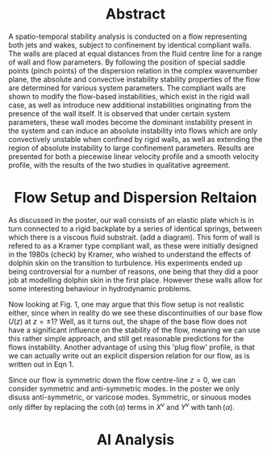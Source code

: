 <!-- # Maths_PGR_Poster.github.io  -->
<!-- &nbsp;  -->
<!-- <script src="https://polyfill.io/v3/polyfill.min.js?features=es6"></script>
<script id="MathJax-script" async src="https://cdn.jsdelivr.net/npm/mathjax@3/es5/tex-mml-chtml.js"></script> -->

<!-- MathJax -->

<script type="text/javascript"

  src="https://cdnjs.cloudflare.com/ajax/libs/mathjax/2.7.3/MathJax.js?config=TeX-AMS-MML_HTMLorMML">

</script>

<h1> </h1>
<h1 style="text-align: center;"> Abstract </h1>
A spatio-temporal stability analysis is conducted on a flow representing both jets and wakes, subject to confinement by identical compliant walls. The walls are placed at equal distances from the fluid centre line for a range of wall and flow parameters. By following the position of special saddle points (pinch points) of the dispersion relation in the complex wavenumber plane, the absolute and convective instability stability properties of the flow are determined for various system parameters. The compliant walls are shown to modify the flow-based instabilities, which exist in the rigid wall case, as well as introduce new additional instabilities originating from the presence of the wall itself. It is observed that under certain system parameters, these wall modes become the dominant instability present in the system and can induce an absolute instability into flows which are only convectively unstable when confined by rigid walls, as well as extending the region of absolute instability to large confinement parameters. Results are presented for both a piecewise linear velocity profile and a smooth velocity profile, with the results of the two studies in qualitative agreement. 
<h1> </h1> 

<h1 style="text-align: center;"> Flow Setup and Dispersion Reltaion </h1>

As discussed in the poster, our wall consists of an elastic plate which is in turn connected to a rigid backplate by a series of identical springs, between which there is a viscous fluid substrait. (add a diagram). This form of wall is refered to as a Kramer type compliant wall, as these were initially designed in the 1980s (check) by Kramer, who wished to understand the effects of dolphin skin on the transition to turbulence. His experiments ended up being controversial for a number of reasons, one being that they did a poor job at modelling dolphin skin in the first place. However these walls allow for some interesting behaviour in hydrodynamic problems. 

Now looking at Fig. 1, one may argue that this flow setup is not realistic either, since when in reality do we see these discontinuities of our base flow $U(z)$ at $z = \pm 1$? Well, as it turns out, the shape of the base flow does not have a significant influence on the stability of the flow, meaning we can use this rather simple approach, and still get reasonable predictions for the flows instability. Another advantage of using this 'plug flow' profile, is that we can actually write out an explicit dispersion relation for our flow, as is written out in Eqn 1. 

Since our flow is symmetric down the flow centre-line $z = 0$, we can consider symmetric and anti-symmetric modes. In the poster we only disuss anti-symmetric, or varicose modes. Symmetric, or sinuous modes only differ by replacing the $\coth(\alpha)$ terms in $X^{v}$ and $Y^{v}$ with $\tanh(\alpha)$. 
<h1> </h1>
<h1 style="text-align: center;"> AI Analysis </h1>


<!-- a note on the nondimensionalisation  -->